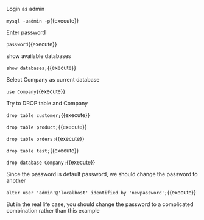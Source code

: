 Login as admin

`mysql -uadmin -p`{{execute}}

Enter password

`password`{{execute}}

show available databases

`show databases;`{{execute}}

Select Company as current database

`use Company`{{execute}}

Try to DROP table and Company

`drop table customer;`{{execute}}

`drop table product;`{{execute}}

`drop table orders;`{{execute}}

`drop table test;`{{execute}}

`drop database Company;`{{execute}}

Since the password is default password, we should change the password to another

`alter user 'admin'@'localhost' identified by 'newpassword';`{{execute}}

But in the real life case, you should change the password to a complicated combination rather than this example
